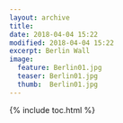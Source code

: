 ```yaml
---
layout: archive
title:
date: 2018-04-04 15:22
modified: 2018-04-04 15:22
excerpt: Berlin Wall
image:
  feature: Berlin01.jpg
  teaser: Berlin01.jpg
  thumb:  Berlin01.jpg
---
```


{% include toc.html %}
